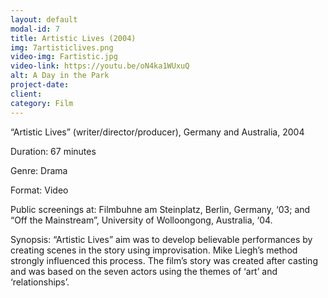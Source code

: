 ```yaml
---
layout: default
modal-id: 7
title: Artistic Lives (2004)
img: 7artisticlives.png
video-img: Fartistic.jpg
video-link: https://youtu.be/oN4ka1WUxuQ
alt: A Day in the Park
project-date: 
client:
category: Film
---
```


“Artistic Lives” (writer/director/producer), Germany and Australia, 2004

Duration: 67 minutes

Genre: Drama

Format: Video

Public screenings at: Filmbuhne am Steinplatz, Berlin, Germany, ‘03; and “Off the Mainstream”, University of Wolloongong, Australia, ‘04.

Synopsis: “Artistic Lives” aim was to develop believable performances by creating scenes in the story using improvisation. Mike Liegh’s method strongly influenced this process. The filmʼs story was created after casting and was based on the seven actors using the themes of ‘art’ and ‘relationships’.
